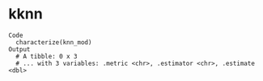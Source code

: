 # kknn

    Code
      characterize(knn_mod)
    Output
      # A tibble: 0 x 3
      # ... with 3 variables: .metric <chr>, .estimator <chr>, .estimate <dbl>

